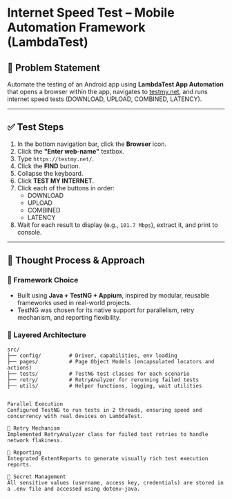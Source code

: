 # Internet Speed Test – Mobile Automation Framework (LambdaTest)

## 📌 Problem Statement

Automate the testing of an Android app using **LambdaTest App Automation** that opens a browser within the app, navigates to [testmy.net](https://testmy.net), and runs internet speed tests (DOWNLOAD, UPLOAD, COMBINED, LATENCY).

---

## ✅ Test Steps

1. In the bottom navigation bar, click the **Browser** icon.
2. Click the **"Enter web-name"** textbox.
3. Type `https://testmy.net/`.
4. Click the **FIND** button.
5. Collapse the keyboard.
6. Click **TEST MY INTERNET**.
7. Click each of the buttons in order:
   - DOWNLOAD
   - UPLOAD
   - COMBINED
   - LATENCY
8. Wait for each result to display (e.g., `101.7 Mbps`), extract it, and print to console.

---

## 🧠 Thought Process & Approach

### 🔹 Framework Choice
- Built using **Java + TestNG + Appium**, inspired by modular, reusable frameworks used in real-world projects.
- TestNG was chosen for its native support for parallelism, retry mechanism, and reporting flexibility.

### 🔹 Layered Architecture

```plaintext
src/
├── config/         # Driver, capabilities, env loading
├── pages/          # Page Object Models (encapsulated locators and actions)
├── tests/          # TestNG test classes for each scenario
├── retry/          # RetryAnalyzer for rerunning failed tests
├── utils/          # Helper functions, logging, wait utilities


Parallel Execution
Configured TestNG to run tests in 2 threads, ensuring speed and concurrency with real devices on LambdaTest.

🔹 Retry Mechanism
Implemented RetryAnalyzer class for failed test retries to handle network flakiness.

🔹 Reporting
Integrated ExtentReports to generate visually rich test execution reports.

🔹 Secret Management
All sensitive values (username, access key, credentials) are stored in a .env file and accessed using dotenv-java.
